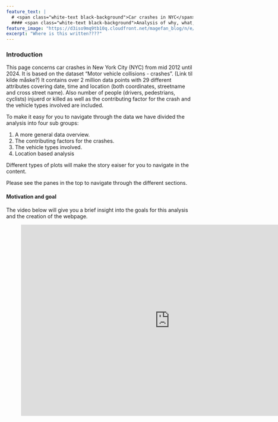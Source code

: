 ```yaml
---
feature_text: |
  # <span class="white-text black-background">Car crashes in NYC</span>
  #### <span class="white-text black-background">Analysis of why, what, and where in NYC crashes happens</span>
feature_image: "https://d3iso9mq9tb10q.cloudfront.net/magefan_blog/n/e/new-york-nightlife-things-to-do-at-night-big-bus-tours-jan-2017.jpg"
excerpt: "Where is this written????"
---
```

<style>
  .white-text {
    color: white;
  }
  .black-background {
    background-color: black;
    padding: 0.2em 0.5em; /* Adjust padding as needed */
    border-radius: 4px; /* Optional: Add rounded corners */
  }
</style>

### Introduction
This page concerns car crashes in New York City (NYC) from mid 2012 until 2024. It is based on the dataset “Motor vehicle collisions - crashes”. (Link til kilde måske?)
It contains over 2 million data points with 29 different attributes covering date, time and location (both coordinates, streetname and cross street name).
Also number of people (drivers, pedestrians, cyclists) injuerd or killed as well as the contributing factor for the crash and the vehicle types involved are included.

To make it easy for you to navigate through the data we have divided the analysis into four sub groups:
   1. A more general data overview.
   2. The contributing factors for the crashes.
   3. The vehicle types involved.
   4. Location based analysis

Different types of plots will make the story eaiser for you to navigate in the content.

Please see the panes in the top to navigate through the different sections.


#### Motivation and goal
The video below will give you a brief insight into the goals for this analysis and the creation of the webpage.
<figure>
  <iframe width="800" height="515" src="https://www.youtube.com/embed/L3aFnudaWrg" frameborder="0" allowfullscreen></iframe>
</figure>









